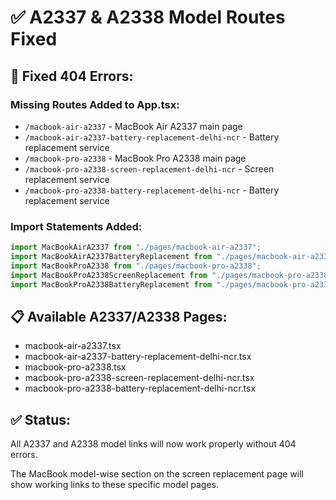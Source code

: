 # ✅ A2337 & A2338 Model Routes Fixed

## 🔧 **Fixed 404 Errors:**

### **Missing Routes Added to App.tsx:**
- `/macbook-air-a2337` - MacBook Air A2337 main page
- `/macbook-air-a2337-battery-replacement-delhi-ncr` - Battery replacement service
- `/macbook-pro-a2338` - MacBook Pro A2338 main page  
- `/macbook-pro-a2338-screen-replacement-delhi-ncr` - Screen replacement service
- `/macbook-pro-a2338-battery-replacement-delhi-ncr` - Battery replacement service

### **Import Statements Added:**
```typescript
import MacBookAirA2337 from "./pages/macbook-air-a2337";
import MacBookAirA2337BatteryReplacement from "./pages/macbook-air-a2337-battery-replacement-delhi-ncr";
import MacBookProA2338 from "./pages/macbook-pro-a2338";
import MacBookProA2338ScreenReplacement from "./pages/macbook-pro-a2338-screen-replacement-delhi-ncr";
import MacBookProA2338BatteryReplacement from "./pages/macbook-pro-a2338-battery-replacement-delhi-ncr";
```

## 📋 **Available A2337/A2338 Pages:**
- macbook-air-a2337.tsx
- macbook-air-a2337-battery-replacement-delhi-ncr.tsx  
- macbook-pro-a2338.tsx
- macbook-pro-a2338-screen-replacement-delhi-ncr.tsx
- macbook-pro-a2338-battery-replacement-delhi-ncr.tsx

## ✅ **Status:** 
All A2337 and A2338 model links will now work properly without 404 errors.

The MacBook model-wise section on the screen replacement page will show working links to these specific model pages.